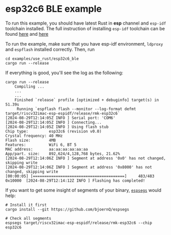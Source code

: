 # esp32c6 BLE example

To run this example, you should have latest Rust in **esp** channel and `esp-idf` toolchain installed. The full instruction of installing `esp-idf` toolchain can be found [here](https://docs.esp-rs.org/book/installation/index.html) and [here](https://docs.esp-rs.org/std-training/02_2_software.html)

To run the example, make sure that you have esp-idf environment, `ldproxy` and `espflash` installed correctly. Then, run 

```
cd examples/use_rust/esp32c6_ble
cargo run --release
```

If everything is good, you'll see the log as the following:

```shell
cargo run --release  
    Compiling ...
    ...
    ...
    Finished `release` profile [optimized + debuginfo] target(s) in 51.39s
     Running `espflash flash --monitor --log-format defmt target/riscv32imac-esp-espidf/release/rmk-esp32c6`
[2024-08-29T12:14:05Z INFO ] Serial port: 'COM6'
[2024-08-29T12:14:05Z INFO ] Connecting...
[2024-08-29T12:14:05Z INFO ] Using flash stub
Chip type:         esp32c6 (revision v0.0)
Crystal frequency: 40 MHz
Flash size:        4MB
Features:          WiFi 6, BT 5
MAC address:       aa:aa:aa:aa:aa:aa
App/part. size:    892,624/4,128,768 bytes, 21.62%
[2024-08-29T12:14:06Z INFO ] Segment at address '0x0' has not changed, skipping write
[2024-08-29T12:14:06Z INFO ] Segment at address '0x8000' has not changed, skipping write
[00:00:05] [========================================]     483/483     0x10000  [2024-08-29T12:14:12Z INFO ] Flashing has completed!
```

If you want to get some insight of segments of your binary, [`espsegs`](https://github.com/bjoernQ/espsegs) would help:

```
# Install it first
cargo install --git https://github.com/bjoernQ/espsegs

# Check all segments
espsegs target/riscv32imac-esp-espidf/release/rmk-esp32c6 --chip esp32c6
```